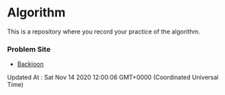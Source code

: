 # Algorithm

This is a repository where you record your practice of the algorithm.

### Problem Site

- [Backjoon](https://www.acmicpc.net/)

Updated At : Sat Nov 14 2020 12:00:06 GMT+0000 (Coordinated Universal Time)
